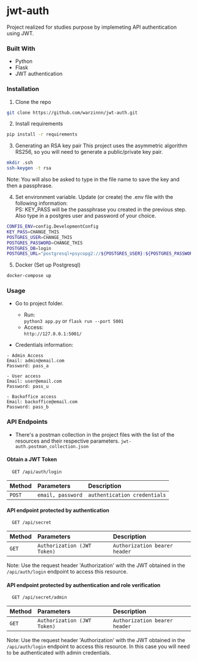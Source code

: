 # jwt-auth

Project realized for studies purpose by implemeting API authentication using JWT.

### Built With
- Python
- Flask
- JWT authentication

### Installation

1. Clone the repo
```sh
git clone https://github.com/warzinnn/jwt-auth.git
```

2. Install requirements
```sh
pip install -r requirements
```

3. Generating an RSA key pair
This project uses the asymmetric algorithm RS256, so you will need to generate a public/private key pair.
```bash
mkdir .ssh
ssh-keygen -t rsa
```
Note: You will also be asked to type in the file name to save the key and then a passphrase.

   
4. Set environment variable. Update (or create) the .env file with the following information:  
PS: KEY_PASS will be the passphrase you created in the previous step. Also type in a postgres user and password of your choice.
```sh
CONFIG_ENV=config.DevelopmentConfig
KEY_PASS=CHANGE_THIS
POSTGRES_USER=CHANGE_THIS
POSTGRES_PASSWORD=CHANGE_THIS
POSTGRES_DB=login
POSTGRES_URL="postgresql+psycopg2://${POSTGRES_USER}:${POSTGRES_PASSWORD}@localhost:5432/${POSTGRES_DB}"
```

5. Docker (Set up Postgresql)
```sh 
docker-compose up
```

### Usage
- Go to project folder. 
    - Run:  
        `python3 app.py` or `flask run --port 5001`
    - Access:  
        `http://127.0.0.1:5001/`

- Credentials information:
```
- Admin Access
Email: admin@email.com 
Password: pass_a

- User access
Email: user@email.com 
Password: pass_u

- Backoffice access
Email: backoffice@email.com
Password: pass_b
```



### API Endpoints
- There's a postman collection in the project files with the list of the resources and their respective parameters.
    `jwt-auth.postman_collection.json`

#### Obtain a JWT Token

```http
  GET /api/auth/login
```

| Method   | Parameters         | Description                      |
| :---------- | :--------- | :----------------------------------   |
| `POST` | `email, password` | `authentication credentials` |

#### API endpoint protected by authentication

```http
  GET /api/secret
```


| Method   | Parameters         | Description                      |
| :---------- | :--------- | :----------------------------------   |
| `GET` | `Authorization (JWT Token)`  | `Authorization bearer header` |


Note: Use the request header 'Authorization' with the JWT obtained in the `/api/auth/login` endpoint to access this resource.

#### API endpoint protected by authentication and role verification

```http
  GET /api/secret/admin
```


| Method   | Parameters         | Description                      |
| :---------- | :--------- | :----------------------------------   |
| `GET` | `Authorization (JWT Token)`  | `Authorization bearer header` |


Note: Use the request header 'Authorization' with the JWT obtained in the `/api/auth/login` endpoint to access this resource.
In this case you will need to be authenticated with admin credentials.
